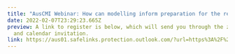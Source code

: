 ```yaml
---
title: "AusCMI Webinar: How can modelling inform preparation for the rest of 2022. "
date: 2022-02-07T23:29:23.665Z
preview: A link to register is below, which will send you through the zoom link
  and calendar invitation.
link: https://aus01.safelinks.protection.outlook.com/?url=https%3A%2F%2Fzoom.us%2Fwebinar%2Fregister%2FWN_Oeim6XM6T8i9CLATQl_KZQ&data=04%7C01%7Csamson.ogunlade%40jcu.edu.au%7C9251e78d402343c8354c08d9e559cb1e%7C30a8c4e81ecd4f148099f73482a7adc0%7C0%7C0%7C637792996092786011%7CUnknown%7CTWFpbGZsb3d8eyJWIjoiMC4wLjAwMDAiLCJQIjoiV2luMzIiLCJBTiI6Ik1haWwiLCJXVCI6Mn0%3D%7C3000&sdata=pidwy5jqIWfHp9J%2BNDMlzDqT4rAlRrLhSAOIyk4xR1I%3D&reserved=0
---
```

